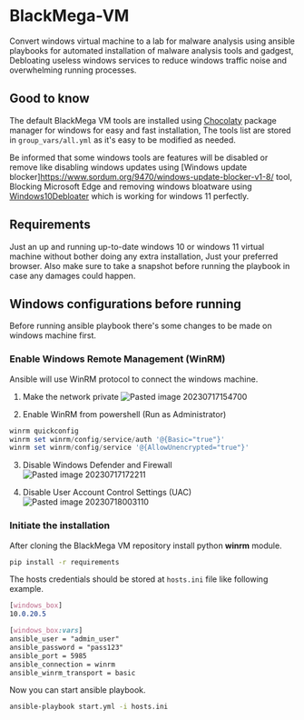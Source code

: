 # BlackMega-VM
Convert windows virtual machine to a lab for malware analysis using ansible playbooks for automated installation of malware analysis tools and gadgest, Debloating useless windows services to reduce windows traffic noise and overwhelming running processes.

## Good to know 
The default BlackMega VM tools are installed using [Chocolaty](https://chocolatey.org/) package manager for windows for easy and fast installation, The tools list are stored in `group_vars/all.yml` as it's easy to be modified as needed.

Be informed that some windows tools are features will be disabled or remove like disabling windows updates using [Windows update blocker]https://www.sordum.org/9470/windows-update-blocker-v1-8/ tool, Blocking Microsoft Edge and removing windows bloatware using [Windows10Debloater](https://github.com/Sycnex/Windows10Debloater) which is working for windows 11 perfectly.

## Requirements
Just an up and running up-to-date windows 10 or windows 11 virtual machine without bother doing any extra installation, Just your preferred browser.
Also make sure to take a snapshot before running the playbook in case any damages could happen.

## Windows configurations before running
Before running ansible playbook there's some changes to be made on windows machine first.

### Enable Windows Remote Management (WinRM)
Ansible will use WinRM protocol to connect the windows machine.

1. Make the network private
![Pasted image 20230717154700](https://github.com/r0ttenbeef/BlackMega-VM/assets/48027449/e67ca391-d4a3-400b-9d11-605434a14501)

2. Enable WinRM from powershell (Run as Administrator)
```powershell
winrm quickconfig
winrm set winrm/config/service/auth '@{Basic="true"}'
winrm set winrm/config/service '@{AllowUnencrypted="true"}'
```

3. Disable Windows Defender and Firewall
![Pasted image 20230717172211](https://github.com/r0ttenbeef/BlackMega-VM/assets/48027449/1e87666d-2bcb-454b-9bee-e73182a6f4fa)

4. Disable User Account Control Settings (UAC)
![Pasted image 20230718003110](https://github.com/r0ttenbeef/BlackMega-VM/assets/48027449/d0c84f78-ee5e-4f43-bd29-8cb66b32500d)

### Initiate the installation
After cloning the BlackMega VM repository install python **winrm** module.

```bash
pip install -r requirements
```

The hosts credentials should be stored at `hosts.ini` file like following example.

```css
[windows_box]
10.0.20.5

[windows_box:vars]
ansible_user = "admin_user"
ansible_password = "pass123"
ansible_port = 5985
ansible_connection = winrm
ansible_winrm_transport = basic
```

Now you can start ansible playbook.

```bash
ansible-playbook start.yml -i hosts.ini
```
